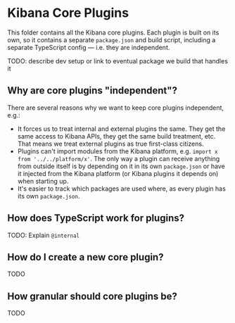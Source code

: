 # Kibana Core Plugins

This folder contains all the Kibana core plugins. Each plugin is built on its
own, so it contains a separate `package.json` and build script, including a
separate TypeScript config — i.e. they are independent.

TODO: describe dev setup or link to eventual package we build that handles it

## Why are core plugins "independent"?

There are several reasons why we want to keep core plugins independent, e.g.:

- It forces us to treat internal and external plugins the same. They get the
  same access to Kibana APIs, they get the same build treatment, etc. That means
  we treat external plugins as true first-class citizens.
- Plugins can't import modules from the Kibana platform, e.g.
  `import x from '../../platform/x'`. The only way a plugin can receive anything
  from outside itself is by depending on it in its own `package.json` or have
  it injected from the Kibana platform (or Kibana plugins it depends on) when
  starting up.
- It's easier to track which packages are used where, as every plugin has its
  own `package.json`.

## How does TypeScript work for plugins?

TODO: Explain `@internal`

## How do I create a new core plugin?

TODO

## How granular should core plugins be?

TODO
